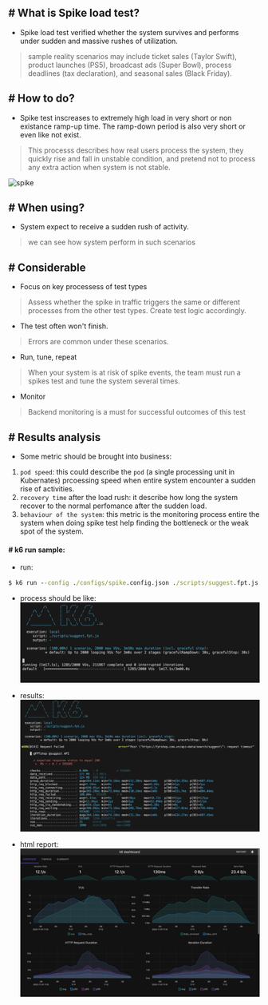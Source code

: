 ## # What is Spike load test?
- Spike load test verified whether the system survives and performs under sudden and massive rushes of utilization.
> sample reality scenarios may include ticket sales (Taylor Swift), product launches (PS5), broadcast ads (Super Bowl), process deadlines (tax declaration), and seasonal sales (Black Friday).

## # How to do?
- Spike test inscreases to extremely high load in very short or non existance ramp-up time. The ramp-down period is also very short or even like not exist.
> This processs describes how real users process the system, they quickly rise and fall in unstable condition, and pretend not to process any extra action when system is not stable.

![spike](https://k6.io/docs/static/93e026ce4751930835f11b7339964a67/485a2/chart-spike-test-overview.webp)

## # When using?
- System expect to receive a sudden rush of activity.
> we can see how system perform in such scenarios

## # Considerable
- Focus on key processess of test types
> Assess whether the spike in traffic triggers the same or different processes from the other test types. Create test logic accordingly.

- The test often won't finish.
> Errors are common under these scenarios.

- Run, tune, repeat
> When your system is at risk of spike events, the team must run a spikes test and tune the system several times.

- Monitor
> Backend monitoring is a must for successful outcomes of this test

## # Results analysis
- Some metric should be brought into business:
1. `pod speed`: this could describe the `pod` (a single processing unit in Kubernates) prcoessing speed when entire system encounter a sudden rise of activities.
2. `recovery time` after the load rush: it describe how long the system recover to the normal perfomance after the sudden load.  
3. `behaviour of the system`: this metric is the monitoring process entire the system when doing spike test help finding the bottleneck or the weak spot of the system.

#### # k6 run sample:
- run: 
```cmd
$ k6 run --config ./configs/spike.config.json ./scripts/suggest.fpt.js
```
- process should be like:
![Alt text](image.png)

- results:
![Alt text](image-1.png)

- html report: 
![Alt text](image-2.png)
